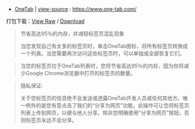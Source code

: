 - [OneTab](https://taoste.github.io/Hello-World/github/one-tab.com/index.html) | [view-source](index.html) : https://www.one-tab.com/

打包下载：[View Raw](https://github.com/taoste/Hello-World/blob/master/github/one-tab.com/one-tab.com.7z) / [Download](
https://github.com/taoste/Hello-World/blob/master/github/one-tab.com/one-tab.com.7z?raw=true)

> 节省高达95％的内存，并减轻标签页混乱现象
> 
> 当您发现自己有太多的标签页时，单击OneTab图标，将所有标签页转换成一个列表。当您需要再次访问这些标签页时，可以单独或全部恢复它们。

> 当您的标签页位于OneTab列表时，您将节省高达95％的内存，因为你将减少Google Chrome浏览器中打开的标签页的数量。

> 隐私保证:
> 
> 关于您标签页的信息绝不会发送或透露OneTab开发人员或任何其他方。唯一例外的是您有意点击了我们的“分享为网页”功能，此操作可让您将标签页列表上传到网页，以便与他人分享。除非您明确使用“分享为网页”按钮，否则标签页永远不会分享。
